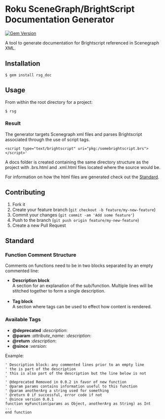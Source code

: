 # Roku SceneGraph/BrightScript Documentation Generator

[![Gem Version](https://badge.fury.io/rb/rsg_doc.svg)](https://badge.fury.io/rb/rsg_doc)

A tool to generate documentation for Brightscript referenced in Scenegraph XML.

## Installation

    $ gem install rsg_doc

## Usage

From within the root directory for a project:

    $ rsg

### Result

The generator targets Scenegraph xml files and parses Brightscript associated through the use of script tags.

    <script type="text/brightscript" uri="pkg:/somebrightscript.brs"></script>'
A docs folder is created containing the same directory structure as the project with .brs.html and .xml.html files located where the source would be.

For information on how the html files are generated check out the [Standard](#standard).

## Contributing

1. Fork it
2. Create your feature branch (`git checkout -b feature/my-new-feature`)
3. Commit your changes (`git commit -am 'Add some feature'`)
4. Push to the branch (`git push origin feature/my-new-feature`)
5. Create a new Pull Request

## Standard



### Function Comment Structure

Comments on functions need to be in two blocks separated by an empty commented line:
 * **Description block**<br>
 A section for an explanation of the sub/function. Multiple lines will be stitched together to form a single description.
 <br><br>
 * **Tag block**<br>
 A section where tags can be used to effect how content is rendered.

### Available Tags

* **@deprecated** :_description_:<br>
* **@param** :_attribute_name_: :_description_:
* **@return** :_description_:
* **@since** :_version_:

Example:
```BrightScript
' Description block: any commented lines prior to an empty line
' the is part of the description
' this is also part of the description but the line below is not
'
' @deprecated Removed in 0.0.2 in favor of new function
' @param params contains information useful to this function
' @param anotherArg a string used for something
' @return 0 if successful, error code if not
' @since version 0.0.1
function myFunction(params as Object, anotherArg as String) as Int
...
end function
```